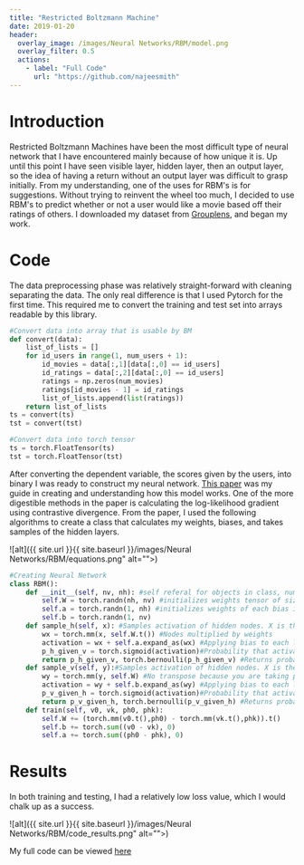 ```yaml
---
title: "Restricted Boltzmann Machine"
date: 2019-01-20
header:
  overlay_image: /images/Neural Networks/RBM/model.png
  overlay_filter: 0.5
  actions:
    - label: "Full Code"
      url: "https://github.com/najeesmith"
---
```

# Introduction

Restricted Boltzmann Machines have been the most difficult type of neural network
that I have encountered mainly because of how unique it is. Up until this point
I have seen visible layer, hidden layer, then an output layer, so the idea
of having a return without an output layer was difficult to grasp initially.
From my understanding, one of the uses for RBM's is for suggestions. Without
trying to reinvent the wheel too much, I decided to use RBM's to predict
whether or not a user would like a movie based off their ratings of others.
I downloaded my dataset from [Grouplens](https://grouplens.org/datasets/movielens/),
and began my work.


# Code

The data preprocessing phase was relatively straight-forward with cleaning
separating the data. The only real difference is that I used Pytorch for the
first time. This required me to convert the training and test set into arrays
readable by this library.

```python
#Convert data into array that is usable by BM
def convert(data):
    list_of_lists = []
    for id_users in range(1, num_users + 1):
        id_movies = data[:,1][data[:,0] == id_users]
        id_ratings = data[:,2][data[:,0] == id_users]
        ratings = np.zeros(num_movies)
        ratings[id_movies - 1] = id_ratings
        list_of_lists.append(list(ratings))
    return list_of_lists
ts = convert(ts)
tst = convert(tst)

#Convert data into torch tensor
ts = torch.FloatTensor(ts)
tst = torch.FloatTensor(tst)
```

After converting the dependent variable, the scores given by the users,
into binary I was ready to construct my neural network. [This paper](https://pdfs.semanticscholar.org/dd13/5a89b5075af5cbef5becaf419457cdd77cc9.pdf) was my guide in creating and understanding
how this model works. One of the more digestible methods in the paper is
calculating the log-likelihood gradient using contrastive divergence. From the paper,
I used the following algorithms to create a class that calculates my weights, biases,
and takes samples of the hidden layers.

![alt]({{ site.url }}{{ site.baseurl }}/images/Neural Networks/RBM/equations.png" alt="">)

```python
#Creating Neural Network
class RBM():
    def __init__(self, nv, nh): #self referal for objects in class, number of hidden and visible nodes. Nv= movies and nh = # of features
        self.W = torch.randn(nh, nv) #initializes weights tensor of size nh and nv
        self.a = torch.randn(1, nh) #initializes weights of each bias in reference to the batch (1) and the hidden node
        self.b = torch.randn(1, nv)
    def sample_h(self, x): #Samples activation of hidden nodes. X is the visible neurons
        wx = torch.mm(x, self.W.t()) #Nodes multiplied by weights
        activation = wx + self.a.expand_as(wx) #Applying bias to each line of minibatch
        p_h_given_v = torch.sigmoid(activation)#Probability that activation function is activated where v is the score and h is the genre
        return p_h_given_v, torch.bernoulli(p_h_given_v) #Returns probabilities and samples of hidden neurons
    def sample_v(self, y):#Samples activation of hidden nodes. X is the visible neurons
        wy = torch.mm(y, self.W) #No transpose because you are taking pv|h
        activation = wy + self.b.expand_as(wy) #Applying bias to each line of minibatch
        p_v_given_h = torch.sigmoid(activation)#Probability that activation function is activated where v is the score and h is the genre
        return p_v_given_h, torch.bernoulli(p_v_given_h) #Returns probabilities and samples of hidden neurons
    def train(self, v0, vk, ph0, phk):
        self.W += (torch.mm(v0.t(),ph0) - torch.mm(vk.t(),phk)).t()
        self.b += torch.sum((v0 - vk), 0)
        self.a += torch.sum((ph0 - phk), 0)
```

# Results

In both training and testing, I had a relatively low loss value, which I would
chalk up as a success.

![alt]({{ site.url }}{{ site.baseurl }}/images/Neural Networks/RBM/code_results.png" alt="">)


My full code can be viewed [here](github.com/najeesmith)
